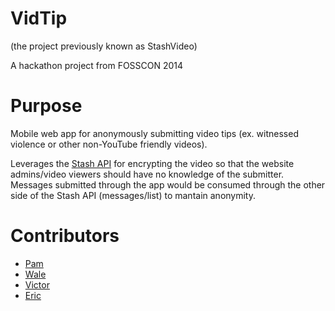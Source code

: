 # VidTip 

(the project previously known as StashVideo)

A hackathon project from FOSSCON 2014

# Purpose

Mobile web app for anonymously submitting video tips (ex. witnessed violence or other non-YouTube friendly videos).

Leverages the [Stash API](http://stash.my) for encrypting the video so that the website admins/video viewers should have no knowledge of the submitter. Messages submitted through the app would be consumed through the other side of the Stash API (messages/list) to mantain anonymity.

# Contributors

- [Pam](https://github.com/pselle)
- [Wale](https://github.com/kopasetik)
- [Victor](https://github.com/LabLayers)
- [Eric](https://github.com/er2)